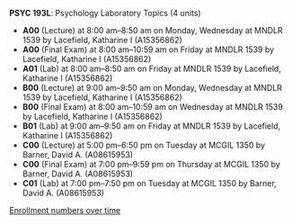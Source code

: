 **PSYC 193L**: Psychology Laboratory Topics (4 units)

- **A00** (Lecture) at 8:00 am–8:50 am on Monday, Wednesday at MNDLR 1539 by Lacefield, Katharine I (A15356862)
- **A00** (Final Exam) at 8:00 am–10:59 am on Friday at MNDLR 1539 by Lacefield, Katharine I (A15356862)
- **A01** (Lab) at 8:00 am–8:50 am on Friday at MNDLR 1539 by Lacefield, Katharine I (A15356862)
- **B00** (Lecture) at 9:00 am–9:50 am on Monday, Wednesday at MNDLR 1539 by Lacefield, Katharine I (A15356862)
- **B00** (Final Exam) at 8:00 am–10:59 am on Wednesday at MNDLR 1539 by Lacefield, Katharine I (A15356862)
- **B01** (Lab) at 9:00 am–9:50 am on Friday at MNDLR 1539 by Lacefield, Katharine I (A15356862)
- **C00** (Lecture) at 5:00 pm–6:50 pm on Tuesday at MCGIL 1350 by Barner, David A. (A08615953)
- **C00** (Final Exam) at 7:00 pm–9:59 pm on Thursday at MCGIL 1350 by Barner, David A. (A08615953)
- **C01** (Lab) at 7:00 pm–7:50 pm on Tuesday at MCGIL 1350 by Barner, David A. (A08615953)

[Enrollment numbers over time](./PSYC193L.tsv)
